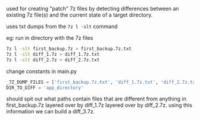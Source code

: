 used for creating "patch" 7z files by detecting differences between an existing 7z file(s) and the current state of a target directory.

uses txt dumps from the `7z l -slt` command

eg:
run in directory with the 7z files
```bash
7z l -slt first_backup.7z > first_backup.7z.txt
7z l -slt diff_1.7z > diff_1.7z.txt
7z l -slt diff_2.7z > diff_2.7z.txt
```
change constants in main.py
```py
_7Z_DUMP_FILES = ['first_backup.7z.txt', 'diff_1.7z.txt', 'diff_2.7z.txt']
DIR_TO_DIFF = 'app_directory'
```

should spit out what paths contain files that are different from anything in first_backup.7z layered over by diff_1.7z layered over by diff_2.7z. using this information we can build a diff_3.7z.
